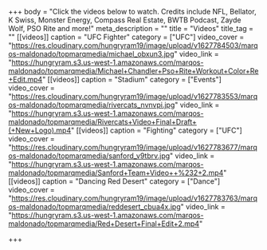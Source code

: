 +++
body = "Click the videos below to watch. Credits include NFL, Bellator, K Swiss, Monster Energy, Compass Real Estate, BWTB Podcast, Zayde Wolf, PSO Rite and more!"
meta_description = ""
title = "Videos"
title_tag = ""
[[videos]]
caption = "UFC Fighter"
category = ["UFC"]
video_cover = "https://res.cloudinary.com/hungryram19/image/upload/v1627784503/marqos-maldonado/topmarqmedia/michael_obxun3.jpg"
video_link = "https://hungryram.s3.us-west-1.amazonaws.com/marqos-maldonado/topmarqmedia/Michael+Chandler+Pso+Rite+Workout+Color+Re+Edit.mp4"
[[videos]]
caption = "Stadium"
category = ["Events"]
video_cover = "https://res.cloudinary.com/hungryram19/image/upload/v1627783553/marqos-maldonado/topmarqmedia/rivercats_nvnvpi.jpg"
video_link = "https://hungryram.s3.us-west-1.amazonaws.com/marqos-maldonado/topmarqmedia/Rivercats+Video+Final+Draft+(+New+Logo).mp4"
[[videos]]
caption = "Fighting"
category = ["UFC"]
video_cover = "https://res.cloudinary.com/hungryram19/image/upload/v1627783677/marqos-maldonado/topmarqmedia/sanford_v9tbrv.jpg"
video_link = "https://hungryram.s3.us-west-1.amazonaws.com/marqos-maldonado/topmarqmedia/Sanford+Team+Video++%232+2.mp4"
[[videos]]
caption = "Dancing Red Desert"
category = ["Dance"]
video_cover = "https://res.cloudinary.com/hungryram19/image/upload/v1627783763/marqos-maldonado/topmarqmedia/reddesert_cbua4x.jpg"
video_link = "https://hungryram.s3.us-west-1.amazonaws.com/marqos-maldonado/topmarqmedia/Red+Desert+Final+Edit+2.mp4"

+++
